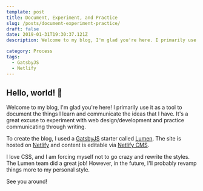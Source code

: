 ```yaml
---
template: post
title: Document, Experiment, and Practice
slug: /posts/document-experiment-practice/
draft: false
date: 2019-01-31T19:30:37.121Z
description: Welcome to my blog, I'm glad you're here. I primarily use it as a tool to document the things I learn and communicate the ideas that I have. It's a great excuse to experiment with web design/development and practice communicating through writing.

category: Process
tags:
  - GatsbyJS
  - Netlify
---
```


## Hello, world! 👋

Welcome to my blog, I'm glad you're here! I primarily use it as a tool to document the things I learn and communicate the ideas that I have. It's a great excuse to experiment with web design/development and practice communicating through writing.

To create the blog, I used a [GatsbyJS](https://www.gatsbyjs.org/) starter called [Lumen](https://github.com/alxshelepenok/gatsby-starter-lumen). The site is hosted on [Netlify](https://www.netlify.com/) and content is editable via [Netlify CMS](https://www.netlifycms.org/).

I love CSS, and I am forcing myself not to go crazy and rewrite the styles. The Lumen team did a great job! However, in the future, I'll probably revamp things more to my personal style.

See you around!
